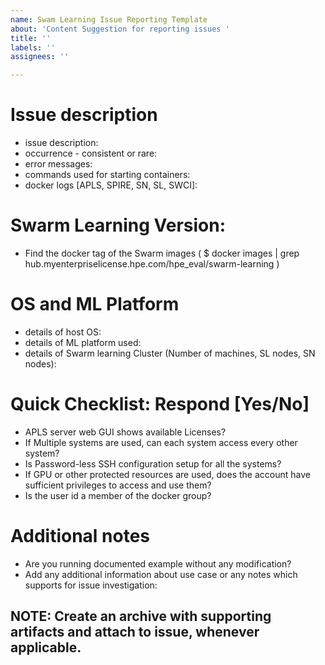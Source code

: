 ```yaml
---
name: Swam Learning Issue Reporting Template
about: 'Content Suggestion for reporting issues '
title: ''
labels: ''
assignees: ''

---
```


#  Issue description
- issue description:
- occurrence - consistent or rare: 
- error messages: 
- commands used for starting containers: 
- docker logs [APLS, SPIRE, SN, SL, SWCI]: 

# Swarm Learning Version:
- Find the docker tag of the Swarm images ( $ docker images | grep hub.myenterpriselicense.hpe.com/hpe_eval/swarm-learning )

# OS and ML Platform
- details of host OS: 
- details of ML platform used: 
- details of Swarm learning Cluster (Number of machines, SL nodes, SN nodes): 

# Quick Checklist: Respond [Yes/No]
- APLS server web GUI shows available Licenses?
- If Multiple systems are used, can each system access every other system?
- Is Password-less SSH configuration setup for all the systems?
- If GPU or other protected resources are used, does the account have sufficient privileges to access and use them?
- Is the user id a member of the docker group?

# Additional notes
- Are you running documented example without any modification?
- Add any additional information about use case or any notes which supports for issue investigation: 

## NOTE: Create an archive with supporting artifacts and attach to issue, whenever applicable.
